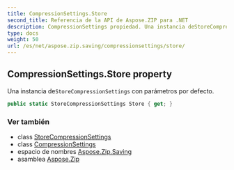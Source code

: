 ```yaml
---
title: CompressionSettings.Store
second_title: Referencia de la API de Aspose.ZIP para .NET
description: CompressionSettings propiedad. Una instancia deStoreCompressionSettings con parámetros por defecto.
type: docs
weight: 50
url: /es/net/aspose.zip.saving/compressionsettings/store/
---
```

## CompressionSettings.Store property

Una instancia de`StoreCompressionSettings` con parámetros por defecto.

```csharp
public static StoreCompressionSettings Store { get; }
```

### Ver también

* class [StoreCompressionSettings](../../storecompressionsettings/)
* class [CompressionSettings](../)
* espacio de nombres [Aspose.Zip.Saving](../../compressionsettings/)
* asamblea [Aspose.Zip](../../../)


